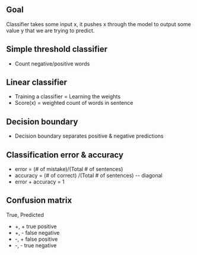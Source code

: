## Goal

Classifier takes some input x, it pushes x through the model to output some value y that we are trying to predict.

## Simple threshold classifier
* Count negative/positive words

## Linear classifier
* Training a classifier = Learning the weights
* Score(x) = weighted count of words in sentence

## Decision boundary
* Decision boundary separates positive & negative predictions

## Classification error & accuracy
* error = (# of mistake)/(Total # of sentences)
* accuracy = (# of correct) /(Total # of sentences)   -- diagonal
* error + accuracy = 1

## Confusion matrix
True, Predicted
* +, + 		true positive
* +, - 		false negative
* -, +		false positive
* -, -		true negative
